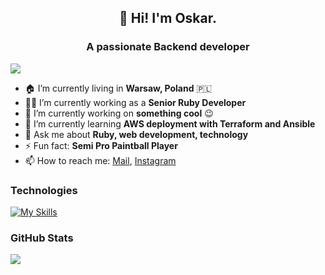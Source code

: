 <h2 align="center">👋 Hi! I'm Oskar.</h2>
<h3 align="center">A passionate Backend developer</h3>

![](https://komarev.com/ghpvc/?username=oskaror)

- 🏠 I’m currently living in **Warsaw, Poland** 🇵🇱
- 👨‍💻 I’m currently working as a **Senior Ruby Developer**
- 🔭 I’m currently working on **something cool** 😉
- 🌱 I’m currently learning **AWS deployment with Terraform and Ansible**
- 💬 Ask me about **Ruby, web development, technology**
- ⚡ Fun fact: **Semi Pro Paintball Player**
- 📫 How to reach me: [Mail](mailto:janusz.oskar@gmail.com), [Instagram](https://www.instagram.com/ruby.snippets/)

### Technologies
<p align="left">
  
[![My Skills](https://skillicons.dev/icons?i=ruby,elixir,go,graphql,postgres,redis,heroku,aws,grafana,kafka)](https://skillicons.dev)
  
</p>

### GitHub Stats
![](https://github-readme-stats.vercel.app/api?username=oskaror&show_icons=true&count_private=true&hide=stars)
